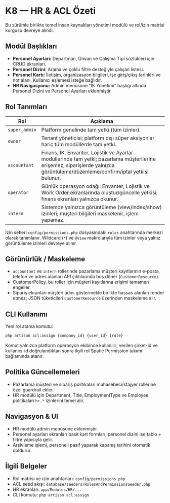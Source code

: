 # K8 — HR & ACL Özeti

Bu sürümle birlikte temel insan kaynakları yönetimi modülü ve rol/izin matrisi kurgusu devreye alındı.

## Modül Başlıkları

- **Personel Ayarları:** Departman, Ünvan ve Çalışma Tipi sözlükleri için CRUD ekranları.
- **Personel Dizini:** Arama ve çoklu filtre desteğiyle çalışan listesi.
- **Personel Kartı:** İletişim, organizasyon bilgileri, işe giriş/çıkış tarihleri ve not alanı. Kullanıcı eşlemesi isteğe bağlıdır.
- **HR Navigasyonu:** Admin menüsüne “İK Yönetimi” başlığı altında Personel Dizini ve Personel Ayarları eklenmiştir.

## Rol Tanımları

| Rol           | Açıklama |
|---------------|----------|
| `super_admin` | Platform genelinde tam yetki (tüm izinler). |
| `owner`       | Tenant yöneticisi; platform dışı süper aksiyonlar hariç tüm modüllerde tam yetki. |
| `accountant`  | Finans, İK, Envanter, Lojistik ve Ayarlar modüllerinde tam yetki; pazarlama müşterilerine erişemez, siparişlerde yalnızca görüntüleme/düzenleme/confirm/iptal yetkisi bulunur. |
| `operator`    | Günlük operasyon odağı: Envanter, Lojistik ve Work Order ekranlarında oluştur/güncelle yetkisi; finans ekranları yalnızca okunur. |
| `intern`      | Sistemde yalnızca görüntüleme (view/index/show) izinleri; müşteri bilgileri maskelenir, işlem yapamaz. |

İzin setleri `config/permissions.php` dosyasındaki `roles` anahtarında merkezi olarak tanımlanır. Wildcard (`*`) ve `@view` makrolarıyla tüm izinler veya yalnız görüntüleme izinleri devreye alınır.

## Görünürlük / Maskeleme

- `accountant` ve `intern` rollerinde pazarlama müşteri kayıtlarının e-posta, telefon ve adres alanları API çıktılarında boş döner (`CustomerResource`).
- CustomerPolicy, bu roller için müşteri kayıtlarına erişimi tamamen engeller.
- Sipariş ekranları müşteri adını göstermekle birlikte hassas alanları render etmez; JSON tüketicileri `CustomerResource` üzerinden maskeleme alır.

## CLI Kullanımı

Yeni rol atama komutu:

```bash
php artisan acl:assign {company_id} {user_id} {role}
```

Komut yalnızca platform operasyon ekibince kullanılır; verilen şirket-id ve kullanıcı-id doğrulandıktan sonra ilgili rol Spatie Permission takımı bağlamında atanır.

## Politika Güncellemeleri

- Pazarlama müşteri ve sipariş politikaları muhasebeci/stajyer rollerine özel guardrail ekler.
- HR modülü için Department, Title, EmploymentType ve Employee politikaları `hr.*` izinlerini temel alır.

## Navigasyon & UI

- HR modülü admin menüsüne eklenmiştir.
- Personel ayarları ekranları basit kart formları, personel dizini ise tablo + filtre yapısıyla gelir.
- Arşivleme işlemi, personeli pasif yaparak kapanış tarihini otomatik doldurur.

## İlgili Belgeler

- Rol matrisi ve izin anahtarları: `config/permissions.php`
- ACL seed akışı: `database/seeders/RolesAndPermissionsSeeder.php`
- HR ekranları: `app/Modules/HR/...`
- CLI komutu: `php artisan acl:assign`
